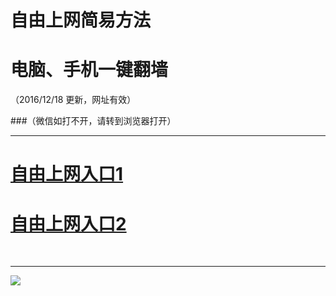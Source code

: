 ﻿# 自由上网简易方法

# 电脑、手机一键翻墙

（2016/12/18 更新，网址有效）


###（微信如打不开，请转到浏览器打开）



***
# <a href="http://d1iyptfyr9084i.cloudfront.net" target="_blank">自由上网入口1</a>
# <a href="https://github.com/ogate/ogate/blob/master/README.md?1218" target="_blank">自由上网入口2</a>
﻿
***



<img src="https://camo.githubusercontent.com/81ca426978be68652bc3660ca87554fc756a75ce/68747470733a2f2f646666766d347a64686565652e636c6f756466726f6e742e6e65742f7069632f796a66712d32303136303833316f6b2d622e706e67" /> 